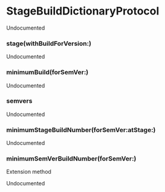 # StageBuildDictionaryProtocol
<p>Undocumented</p>

### stage(withBuildForVersion:)
<p>Undocumented</p>

### minimumBuild(forSemVer:)
<p>Undocumented</p>

### semvers
<p>Undocumented</p>

### minimumStageBuildNumber(forSemVer:atStage:)
<p>Undocumented</p>

### minimumSemVerBuildNumber(forSemVer:)
Extension method
<p>Undocumented</p>

